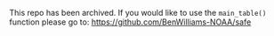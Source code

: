 This repo has been archived. If you would like to use the `main_table()` function please go to: 
https://github.com/BenWilliams-NOAA/safe
